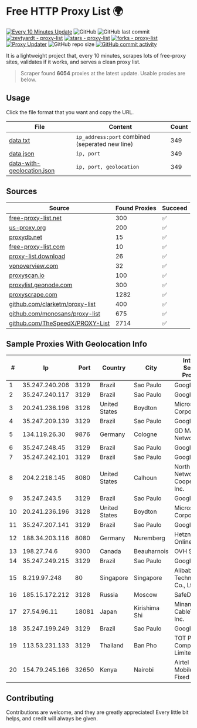 
# Free HTTP Proxy List 🌍

[![Every 10 Minutes Update](https://github.com/mertguvencli/http-proxy-list/actions/workflows/main.yml/badge.svg?branch=main)](https://github.com/mertguvencli/http-proxy-list/actions/workflows/main.yml)
![GitHub](https://img.shields.io/github/license/mertguvencli/http-proxy-list)
![GitHub last commit](https://img.shields.io/github/last-commit/mertguvencli/http-proxy-list)
[![zevtyardt - proxy-list](https://img.shields.io/static/v1?label=zevtyardt&message=proxy-list&color=blue&logo=github)](https://github.com/zevtyardt/proxy-list "Go to GitHub repo")
[![stars - proxy-list](https://img.shields.io/github/stars/zevtyardt/proxy-list?style=social)](https://github.com/zevtyardt/proxy-list)
[![forks - proxy-list](https://img.shields.io/github/forks/zevtyardt/proxy-list?style=social)](https://github.com/zevtyardt/proxy-list)
[![Proxy Updater](https://github.com/zevtyardt/proxy-list/workflows/Proxy%20Updater/badge.svg)](https://github.com/zevtyardt/proxy-list/actions?query=workflow:"Proxy+Updater")
![GitHub repo size](https://img.shields.io/github/repo-size/zevtyardt/proxy-list)
[![GitHub commit activity](https://img.shields.io/github/commit-activity/m/zevtyardt/proxy-list?logo=commits)](https://github.com/zevtyardt/proxy-list/commits/main)

It is a lightweight project that, every 10 minutes, scrapes lots of free-proxy sites, validates if it works, and serves a clean proxy list.

> Scraper found **6054** proxies at the latest update. Usable proxies are below.

## Usage

Click the file format that you want and copy the URL.

|File|Content|Count|
|----|-------|-----|
|[data.txt](https://raw.githubusercontent.com/mertguvencli/http-proxy-list/main/proxy-list/data.txt)|`ip_address:port` combined (seperated new line)|349|
|[data.json](https://raw.githubusercontent.com/mertguvencli/http-proxy-list/main/proxy-list/data.json)|`ip, port`|349|
|[data-with-geolocation.json](https://raw.githubusercontent.com/mertguvencli/http-proxy-list/main/proxy-list/data-with-geolocation.json)|`ip, port, geolocation`|349|

## Sources

|Source|Found Proxies|Succeed|
|------|-------------|-------|
|[free-proxy-list.net](https://free-proxy-list.net)|300|✅|
|[us-proxy.org](https://www.us-proxy.org)|200|✅|
|[proxydb.net](http://proxydb.net)|15|✅|
|[free-proxy-list.com](https://free-proxy-list.com/?page=&port=&type%5B%5D=http&type%5B%5D=https&up_time=0&search=Search)|10|✅|
|[proxy-list.download](https://www.proxy-list.download/HTTP)|26|✅|
|[vpnoverview.com](https://vpnoverview.com/privacy/anonymous-browsing/free-proxy-servers)|32|✅|
|[proxyscan.io](https://www.proxyscan.io)|100|✅|
|[proxylist.geonode.com](https://proxylist.geonode.com/api/proxy-list?limit=300&page=1&sort_by=lastChecked&sort_type=desc&protocols=http,https)|300|✅|
|[proxyscrape.com](https://api.proxyscrape.com/v2/?request=displayproxies&protocol=http&timeout=10000&country=all&ssl=all&anonymity=all)|1282|✅|
|[github.com/clarketm/proxy-list](https://raw.githubusercontent.com/clarketm/proxy-list/master/proxy-list-raw.txt)|400|✅|
|[github.com/monosans/proxy-list](https://raw.githubusercontent.com/monosans/proxy-list/main/proxies/http.txt)|675|✅|
|[github.com/TheSpeedX/PROXY-List](https://raw.githubusercontent.com/TheSpeedX/PROXY-List/master/http.txt)|2714|✅|


## Sample Proxies With Geolocation Info

|#|Ip|Port|Country|City|Internet Service Provider|
|-|--|----|-------|----|-------------------------|
|1|35.247.240.206|3129|Brazil|Sao Paulo|Google LLC|
|2|35.247.240.117|3129|Brazil|Sao Paulo|Google LLC|
|3|20.241.236.196|3128|United States|Boydton|Microsoft Corporation|
|4|35.247.209.139|3129|Brazil|Sao Paulo|Google LLC|
|5|134.119.26.30|9876|Germany|Cologne|GD MASS Network|
|6|35.247.248.45|3129|Brazil|Sao Paulo|Google LLC|
|7|35.247.242.101|3129|Brazil|Sao Paulo|Google LLC|
|8|204.2.218.145|8080|United States|Calhoun|North Georgia Network Cooperative, Inc.|
|9|35.247.243.5|3129|Brazil|Sao Paulo|Google LLC|
|10|20.241.236.196|3128|United States|Boydton|Microsoft Corporation|
|11|35.247.207.141|3129|Brazil|Sao Paulo|Google LLC|
|12|188.34.203.116|8080|Germany|Nuremberg|Hetzner Online GmbH|
|13|198.27.74.6|9300|Canada|Beauharnois|OVH SAS|
|14|35.247.249.215|3129|Brazil|Sao Paulo|Google LLC|
|15|8.219.97.248|80|Singapore|Singapore|Alibaba (US) Technology Co., Ltd.|
|16|185.15.172.212|3128|Russia|Moscow|SafeData LLC|
|17|27.54.96.11|18081|Japan|Kirishima Shi|Minamikyusyu CableTV Net Inc.|
|18|35.247.199.249|3129|Brazil|Sao Paulo|Google LLC|
|19|113.53.231.133|3129|Thailand|Ban Pho|TOT Public Company Limited|
|20|154.79.245.166|32650|Kenya|Nairobi|Airtel KE Mobile & Fixed Internet|



## Contributing

Contributions are welcome, and they are greatly appreciated! Every
little bit helps, and credit will always be given.

